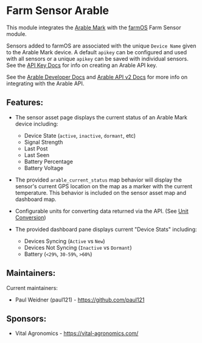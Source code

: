 # Farm Sensor Arable

This module integrates the [Arable Mark] with the [farmOS] Farm Sensor module.

Sensors added to farmOS are associated with the unique `Device Name` given to the Arable Mark
device. A default `apikey` can be configured and used with all sensors or a unique `apikey` can be
saved with individual sensors. See the [API Key Docs] for info on creating an Arable API key.

See the [Arable Developer Docs] and [Arable API v2 Docs] for more info on integrating with the
Arable API.

## Features:

* The sensor asset page displays the current status of an Arable Mark device including:
    - Device State (`active`, `inactive`, `dormant`, etc)
    - Signal Strength
    - Last Post
    - Last Seen
    - Battery Percentage
    - Battery Voltage

* The provided `arable_current_status` map behavior will display the sensor's current GPS location
on the map as a marker with the current temperature. This behavior is included on the sensor asset
map and dashboard map.

* Configurable units for converting data returned via the API. (See [Unit Conversion])

* The provided dashboard pane displays current "Device Stats" including:
    - Devices Syncing (`Active` vs `New`)
    - Devices Not Syncing (`Inactive` vs `Dormant`)
    - Battery (`<29%`, `30-59%`, `>60%`)

## Maintainers:

Current maintainers:
- Paul Weidner (paul121) - https://github.com/paul121

## Sponsors:

- Vital Agronomics - https://vital-agronomics.com/

[Arable Mark]: https://shop.arable.com/
[farmOS]: https://github.com/farmos/farmos
[API Key Docs]: https://developer.arable.com/guide/authentication.html#api-keys
[Arable Developer Docs]: https://developer.arable.com/
[Arable API v2 Docs]: https://api.arable.cloud/api/v2/doc
[Unit Conversion]: https://developer.arable.com/guide/data.html#unit-conversion
